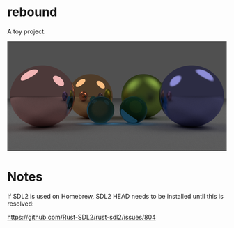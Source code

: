 
rebound
=======

A toy project.

![](demo.png)

Notes
=====

If SDL2 is used on Homebrew, SDL2 HEAD needs to be installed until this
is resolved:

https://github.com/Rust-SDL2/rust-sdl2/issues/804
